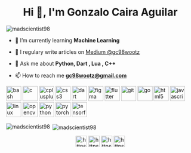 <h1 align="center">Hi 👋, I'm Gonzalo Caira Aguilar</h1>

<p align="left"> 
  <img src="https://komarev.com/ghpvc/?username=madscientist98" alt="madscientist98" /> 
</p>

- 🌱 I’m currently learning **Machine Learning**

- 📝 I regulary write articles on [Medium @gc98wootz](https://medium.com/@gc98wootz)

- 💬 Ask me about **Python, Dart , Lua , C++**

- 📫 How to reach me **gc98wootz@gmail.com**

<p align="left"><img src="https://www.vectorlogo.zone/logos/gnu_bash/gnu_bash-icon.svg" alt="bash" width="40" height="40"/> <img src="https://devicons.github.io/devicon/devicon.git/icons/c/c-original.svg" alt="c" width="40" height="40"/> <img src="https://devicons.github.io/devicon/devicon.git/icons/cplusplus/cplusplus-original.svg" alt="cplusplus" width="40" height="40"/> <img src="https://devicons.github.io/devicon/devicon.git/icons/css3/css3-original-wordmark.svg" alt="css3" width="40" height="40"/> <img src="https://www.vectorlogo.zone/logos/dartlang/dartlang-icon.svg" alt="dart" width="40" height="40"/> <img src="https://www.vectorlogo.zone/logos/figma/figma-icon.svg" alt="figma" width="40" height="40"/> <img src="https://www.vectorlogo.zone/logos/flutterio/flutterio-icon.svg" alt="flutter" width="40" height="40"/> <img src="https://www.vectorlogo.zone/logos/git-scm/git-scm-icon.svg" alt="git" width="40" height="40"/> <img src="https://devicons.github.io/devicon/devicon.git/icons/go/go-original.svg" alt="go" width="40" height="40"/> <img src="https://devicons.github.io/devicon/devicon.git/icons/html5/html5-original-wordmark.svg" alt="html5" width="40" height="40"/> <img src="https://devicons.github.io/devicon/devicon.git/icons/javascript/javascript-original.svg" alt="javascript" width="40" height="40"/> <img src="https://devicons.github.io/devicon/devicon.git/icons/linux/linux-original.svg" alt="linux" width="40" height="40"/> <img src="https://www.vectorlogo.zone/logos/opencv/opencv-icon.svg" alt="opencv" width="40" height="40"/> <img src="https://devicons.github.io/devicon/devicon.git/icons/python/python-original.svg" alt="python" width="40" height="40"/> <img src="https://www.vectorlogo.zone/logos/pytorch/pytorch-icon.svg" alt="pytorch" width="40" height="40"/> <img src="https://www.vectorlogo.zone/logos/tensorflow/tensorflow-icon.svg" alt="tensorflow" width="40" height="40"/></p><p><img align="left" src="https://github-readme-stats.vercel.app/api/top-langs/?username=madscientist98&layout=compact&hide=html" alt="madscientist98" /></p>

<p>&nbsp;<img align="center" src="https://github-readme-stats.vercel.app/api?username=madscientist98&show_icons=true" alt="madscientist98" /></p>

<p align="center">
<a href="https://twitter.com/gonzalocaira" target="blank"><img align="center" src="https://cdn.jsdelivr.net/npm/simple-icons@3.0.1/icons/twitter.svg" alt="https://twitter.com/gonzalocaira" height="30" width="30" /></a>
<a href="https://www.facebook.com/gonzaloalejandro.cairaaguilar/" target="blank"><img align="center" src="https://cdn.jsdelivr.net/npm/simple-icons@3.0.1/icons/facebook.svg" alt="https://www.facebook.com/gonzaloalejandro.cairaaguilar/" height="30" width="30" /></a>
<a href="https://www.instagram.com/gonzalocaira/" target="blank"><img align="center" src="https://cdn.jsdelivr.net/npm/simple-icons@3.0.1/icons/instagram.svg" alt="https://www.instagram.com/gonzalocaira/" height="30" width="30" /></a>
<a href="https://medium.com/@gc98wootz" target="blank"><img align="center" src="https://cdn.jsdelivr.net/npm/simple-icons@3.0.1/icons/medium.svg" alt="https://medium.com/@gc98wootz" height="30" width="30" /></a>
</p>
